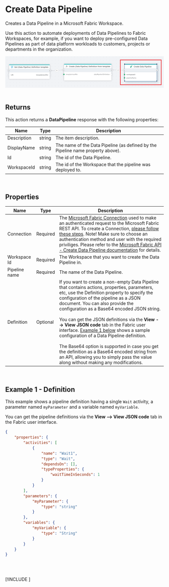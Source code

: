 # Create Data Pipeline

Creates a Data Pipeline in a Microsoft Fabric Workspace.  

Use this action to automate deployments of Data Pipelines to Fabric Workspaces, for example, if you want to deploy pre-configured Data Pipelines as part of data platform workloads to customers, projects or departments in the organization.

![img](/images/flow/microsoft-fabric-create-data-pipeline.png)  
<br/>

## Returns
This action returns a **DataPipeline** response with the following properties:

| Name          | Type      | Description                           |
|---------------|-----------|---------------------------------------|
| Description   | string    | The item description.                 |
| DisplayName   | string    | The name of the Data Pipeline (as defined by the Pipeline name property above). |
| Id            | string    | The id of the Data Pipeline.           |
| WorkspaceId   | string    | The id of the Workspace that the pipeline was deployed to. |

<br/>

## Properties
| Name          | Type     | Description                             |
|---------------|----------|-----------------------------------------|
| Connection    | Required | The [Microsoft Fabric Connection](./microsoft-fabric-connection.md) used to make an authenticated request to the Microsoft Fabric REST API. To create a Connection, [please follow these steps](./microsoft-fabric-connection.md). Note! Make sure to choose an authentication method and user with the required priviliges. Please refer to the [Microsoft Fabric API - Create Data Pipeline documentation](https://learn.microsoft.com/en-us/rest/api/fabric/datapipeline/items/create-data-pipeline) for details. |
| Workspace Id  | Required | The Workspace that you want to create the Data Pipeline in. |
| Pipeline name | Required | The name of the Data Pipeline.           |
| Definition    | Optional | If you want to create a non-empty Data Pipeline that contains actions, properties, parameters, etc, use the Definition property to specify the configuration of the pipeline as a JSON document. You can also provide the configuration as a Base64 encoded JSON string. <br/><br/>  You can get the JSON definitions via the **View --> View JSON code** tab in the Fabric user interface. [Example 1 below](#example-1---definition) shows a sample configuration of a Data Pipeline definition. <br/> <br/> The Base64 option is supported in case you get the definition as a Base64 encoded string from an API, allowing you to simply pass the value along without making any modifications.  |

<br/>

## Example 1 - Definition

This example shows a pipeline definition having a single `Wait` activity, a parameter named `myParameter` and a variable named `myVariable`.

You can get the pipeline definitions via the **View --> View JSON code** tab in the Fabric user interface.

```json
{    
    "properties": {
        "activities": [
            {
                "name": "Wait1",
                "type": "Wait",
                "dependsOn": [],
                "typeProperties": {
                    "waitTimeInSeconds": 1
                }
            }
        ],
        "parameters": {
            "myParameter": {
                "type": "string"
            }
        },
        "variables": {
            "myVariable": {
                "type": "String"
            }
        }        
    }
}
```

<br/>

<br/>

[!INCLUDE [](./__videos.md)]
